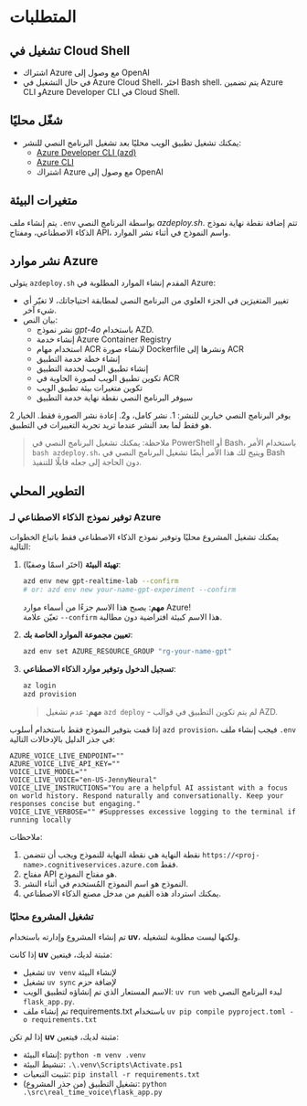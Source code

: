 # المتطلبات

## تشغيل في Cloud Shell

* اشتراك Azure مع وصول إلى OpenAI
* في حال التشغيل في Azure Cloud Shell، اختَر Bash shell. يتم تضمين Azure CLI وAzure Developer CLI في Cloud Shell.

## شغّل محليًا

* يمكنك تشغيل تطبيق الويب محليًا بعد تشغيل البرنامج النصي للنشر:
    * [Azure Developer CLI (azd)](https://learn.microsoft.com/en-us/azure/developer/azure-developer-cli/install-azd)
    * [Azure CLI](https://docs.microsoft.com/en-us/cli/azure/install-azure-cli)
    * اشتراك Azure مع وصول إلى OpenAI


## متغيرات البيئة

يتم إنشاء ملف `.env` بواسطة البرنامج النصي *azdeploy.sh*. تتم إضافة نقطة نهاية نموذج الذكاء الاصطناعي، ومفتاح API، واسم النموذج في أثناء نشر الموارد.

## نشر موارد Azure

يتولى `azdeploy.sh` المقدم إنشاء الموارد المطلوبة في Azure:

* تغيير المتغيرَين في الجزء العلوي من البرنامج النصي لمطابقة احتياجاتك، لا تغيّر أي شيء آخر.
* بيان النص:
    * نشر نموذج *gpt-4o* باستخدام AZD.
    * إنشاء خدمة Azure Container Registry
    * استخدام مهام ACR لإنشاء صورة Dockerfile ونشرها إلى ACR
    * إنشاء خطة خدمة التطبيق
    * إنشاء تطبيق الويب لخدمة التطبيق
    * تكوين تطبيق الويب لصورة الحاوية في ACR
    * تكوين متغيرات بيئة تطبيق الويب
    * سيوفر البرنامج النصي نقطة نهاية خدمة التطبيق

يوفر البرنامج النصي خيارين للنشر: 1. نشر كامل، و2. إعادة نشر الصورة فقط. الخيار 2 هو فقط لما بعد النشر عندما تريد تجربة التغييرات في التطبيق. 

> ملاحظة: يمكنك تشغيل البرنامج النصي في PowerShell أو Bash، باستخدام الأمر `bash azdeploy.sh`، ويتيح لك هذا الأمر أيضًا تشغيل البرنامج النصي في Bash دون الحاجة إلى جعله قابلًا للتنفيذ.

## التطوير المحلي

### توفير نموذج الذكاء الاصطناعي لـ Azure

يمكنك تشغيل المشروع محليًا وتوفير نموذج الذكاء الاصطناعي فقط باتباع الخطوات التالية:

1. **تهيئة البيئة** (اختَر اسمًا وصفيًا):

   ```bash
   azd env new gpt-realtime-lab --confirm
   # or: azd env new your-name-gpt-experiment --confirm
   ```
   
   **مهم**: يصبح هذا الاسم جزءًا من أسماء موارد Azure!  
   تعيّن علامة `--confirm` هذا الاسم كبيئة افتراضية دون مطالبة.

1. **تعيين مجموعة الموارد الخاصة بك**:

   ```bash
   azd env set AZURE_RESOURCE_GROUP "rg-your-name-gpt"
   ```

1. **تسجيل الدخول وتوفير موارد الذكاء الاصطناعي**:

   ```bash
   az login
   azd provision
   ```

    > **مهم**: عدم تشغيل `azd deploy` - لم يتم تكوين التطبيق في قوالب AZD.

إذا قمت بتوفير النموذج فقط باستخدام أسلوب `azd provision`، فيجب إنشاء ملف `.env` في جذر الدليل بالإدخالات التالية:

```
AZURE_VOICE_LIVE_ENDPOINT=""
AZURE_VOICE_LIVE_API_KEY=""
VOICE_LIVE_MODEL=""
VOICE_LIVE_VOICE="en-US-JennyNeural"
VOICE_LIVE_INSTRUCTIONS="You are a helpful AI assistant with a focus on world history. Respond naturally and conversationally. Keep your responses concise but engaging."
VOICE_LIVE_VERBOSE="" #Suppresses excessive logging to the terminal if running locally
```

ملاحظات:

1. نقطة النهاية هي نقطة النهاية للنموذج ويجب أن تتضمن `https://<proj-name>.cognitiveservices.azure.com` فقط.
1. مفتاح API هو مفتاح النموذج.
1. النموذج هو اسم النموذج المُستخدم في أثناء النشر.
1. يمكنك استرداد هذه القيم من مدخل مصنع الذكاء الاصطناعي.

### تشغيل المشروع محليًا

تم إنشاء المشروع وإدارته باستخدام **uv**، ولكنها ليست مطلوبة لتشغيله. 

إذا كانت **uv** مثبتة لديك، فيتعين:

* تشغيل `uv venv` لإنشاء البيئة
* تشغيل `uv sync` لإضافة حزم
* الاسم المستعار الذي تم إنشاؤه لتطبيق الويب: `uv run web` لبدء البرنامج النصي `flask_app.py`.
* تم إنشاء ملف ‎requirements.txt‎ باستخدام `uv pip compile pyproject.toml -o requirements.txt`

إذا لم تكن **uv** مثبتة لديك، فيتعين:

* إنشاء البيئة: `python -m venv .venv`
* تنشيط البيئة: `.\.venv\Scripts\Activate.ps1`
* تثبيت التبعيات: `pip install -r requirements.txt`
* تشغيل التطبيق (من جذر المشروع): `python .\src\real_time_voice\flask_app.py`
